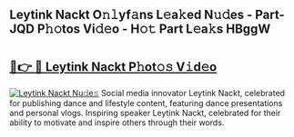 ## Leytink Nackt O𝚗𝚕yf𝚊ns L𝚎a𝚔ed N𝚞𝚍es - Part-JQD P𝚑𝚘tos Vi𝚍𝚎o - H𝚘𝚝 Part L𝚎a𝚔s HBggW

# <h2><a href="http://kf5bbvo.oniu.top/?m=Leytink+Nackt">🔗👉 🔴 Leytink Nackt P𝚑ot𝚘𝚜 V𝚒d𝚎o</a></h2>

[![Leytink Nackt Nu𝚍e𝚜](https://i.imgur.com/0qMVB7G.gif)](http://kf5bbvo.oniu.top/?m=Leytink+Nackt)
Social media innovator Leytink Nackt, celebrated for publishing dance and lifestyle content, featuring dance presentations and personal vlogs. Inspiring speaker Leytink Nackt, celebrated for their ability to motivate and inspire others through their words.  
